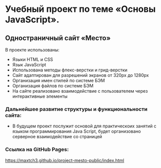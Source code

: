 # Учебный проект по теме «Основы JavaScript».
## Одностраничный сайт «Место»

В проекте использованы:
* Языки HTML и CSS
* Язык JavaScript
* Использована методы флекс-верстки и грид-верстки
* Сайт адаптирован для разрешений экранов от 320px до 1280px
* Организация имен стилей по системе БЭМ
* Организация файлов по системе БЭМ
* На сайте реализовано взаимодействие с пользователем через интерактивные элементы

### Дальнейшее развитие структуры и функциональности сайта:

* В будущем проект послужит основой для практическоих занятий с языком программирования Java Script, будет организовано серверное взаимодействие со страницей

### Ссылка на GitHub Pages:
https://maxtch3.github.io/project-mesto-public/index.html
